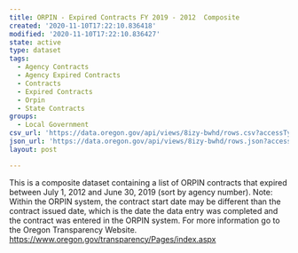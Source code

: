 ```yaml
---
title: ORPIN - Expired Contracts FY 2019 - 2012  Composite
created: '2020-11-10T17:22:10.836418'
modified: '2020-11-10T17:22:10.836427'
state: active
type: dataset
tags:
  - Agency Contracts
  - Agency Expired Contracts
  - Contracts
  - Expired Contracts
  - Orpin
  - State Contracts
groups:
  - Local Government
csv_url: 'https://data.oregon.gov/api/views/8izy-bwhd/rows.csv?accessType=DOWNLOAD'
json_url: 'https://data.oregon.gov/api/views/8izy-bwhd/rows.json?accessType=DOWNLOAD'
layout: post

---
```

This is a composite dataset containing a list of ORPIN contracts that expired between July 1, 2012 and June 30, 2019 (sort by agency number). Note: Within the ORPIN system, the contract start date may be different than the contract issued date, which is the date the data entry was completed and the contract was entered in the ORPIN system. For more information go to the Oregon Transparency Website. https://www.oregon.gov/transparency/Pages/index.aspx
